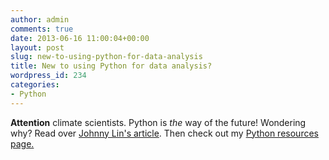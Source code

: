 ```yaml
---
author: admin
comments: true
date: 2013-06-16 11:00:04+00:00
layout: post
slug: new-to-using-python-for-data-analysis
title: New to using Python for data analysis?
wordpress_id: 234
categories:
- Python
---
```


**Attention** climate scientists. Python is _the_ way of the future! Wondering why? Read over [Johnny Lin's article](http://christopherbull.com.au/blog/wp-content/uploads/2013/08/Lin.2012.BAMS_.Python-in-Earth-sciences.pdf). Then check out my [Python resources page.](http://christopherbull.com.au/blog/?page_id=180)
